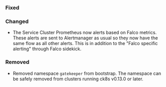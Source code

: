 ### Fixed


### Changed

- The Service Cluster Prometheus now alerts based on Falco metrics. These alerts are sent to Alertmanager as usual so they now have the same flow as all other alerts. This is in addition to the "Falco specific alerting" through Falco sidekick.


### Removed

- Removed namespace `gatekeeper` from bootstrap.
  The namespace can be safely removed from clusters running ck8s  v0.13.0 or later.
